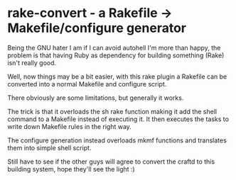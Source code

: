 rake-convert - a Rakefile -> Makefile/configure generator
=========================================================

Being the GNU hater I am if I can avoid autohell I'm more than happy, the problem is that having
Ruby as dependency for building something (Rake) isn't really good.

Well, now things may be a bit easier, with this rake plugin a Rakefile can be converted into a
normal Makefile and configure script.

There obviously are some limitations, but generally it works.

The trick is that it overloads the sh rake function making it add the shell command to a Makefile
instead of executing it. It then executes the tasks to write down Makefile rules in the right way.

The configure generation instead overloads mkmf functions and translates them into simple shell script.

Still have to see if the other guys will agree to convert the craftd to this building system, hope
they'll see the light :)
